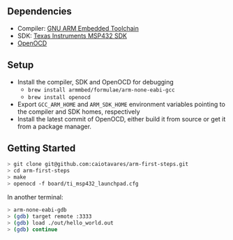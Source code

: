 ## Dependencies

- Compiler: [GNU ARM Embedded Toolchain](https://developer.arm.com/tools-and-software/open-source-software/developer-tools/gnu-toolchain/gnu-rm/downloads)
- SDK: [Texas Instruments MSP432 SDK](https://www.ti.com/tool/download/SIMPLELINK-MSP432-SDK)
- [OpenOCD](http://openocd.org/)

## Setup

- Install the compiler, SDK and OpenOCD for debugging
  - `brew install armmbed/formulae/arm-none-eabi-gcc`
  - `brew install openocd`
- Export `GCC_ARM_HOME` and `ARM_SDK_HOME` environment variables pointing to the compiler and SDK homes, respectively
- Install the latest commit of OpenOCD, either build it from source or get it from a package manager.

## Getting Started

```sh
> git clone git@github.com:caiotavares/arm-first-steps.git
> cd arm-first-steps
> make
> openocd -f board/ti_msp432_launchpad.cfg
```

In another terminal:

```sh
> arm-none-eabi-gdb
> (gdb) target remote :3333
> (gdb) load ./out/hello_world.out
> (gdb) continue
```
